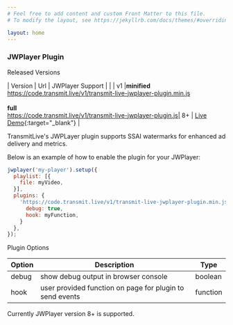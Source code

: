 ```yaml
---
# Feel free to add content and custom Front Matter to this file.
# To modify the layout, see https://jekyllrb.com/docs/themes/#overriding-theme-defaults

layout: home
---
```


### JWPlayer Plugin

Released Versions

| Version | Url | JWPlayer Support |  |
| v1 |**minified**<br>https://code.transmit.live/v1/transmit-live-jwplayer-plugin.min.js<br><br> **full**<br>https://code.transmit.live/v1/transmit-live-jwplayer-plugin.js| 8+ | [Live Demo](https://code.transmit.live/demo/index.html){:target="_blank"} |

TransmitLive's JWPLayer plugin supports SSAI watermarks for enhanced ad delivery and metrics.

Below is an example of how to enable the plugin for your JWPlayer:

```js
jwplayer('my-player').setup({
  playlist: [{
    file: myVideo,
  }],
  plugins: {
    'https://code.transmit.live/v1/transmit-live-jwplayer-plugin.min.js': {
      debug: true,
      hook: myFunction,
    }
  },
});
```

Plugin Options

| Option | Description | Type |
| --- | ----------- | --- |
| debug | show debug output in browser console | boolean |
| hook | user provided function on page for plugin to send events | function |

Currently JWPlayer version 8+ is supported.

